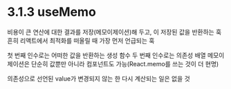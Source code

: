 # 3.1.3 useMemo

비용이 큰 연산에 대한 결과를 저장(메모이제이션)해 두고, 이 저장된 값을 반환하는 훅
흔히 리액트에서 최적화를 떠올릴 때 가장 먼저 언급되는 훅

첫 번째 인수로는 어떠한 값을 반환하는 생성 함수
두 번째 인수로는 의존성 배열
메모이제이션은 단순히 값뿐만 아니라 컴포넌트도 가능(React.memo를 쓰는 것이 더 현명)

의존성으로 선언된 value가 변경되지 않는 한 다시 계산되는 일은 없을 것
